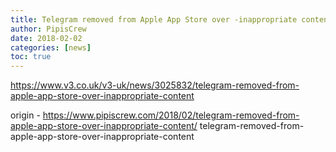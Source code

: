 ```yaml
---
title: Telegram removed from Apple App Store over -inappropriate content-
author: PipisCrew
date: 2018-02-02
categories: [news]
toc: true
---
```


https://www.v3.co.uk/v3-uk/news/3025832/telegram-removed-from-apple-app-store-over-inappropriate-content

origin - https://www.pipiscrew.com/2018/02/telegram-removed-from-apple-app-store-over-inappropriate-content/ telegram-removed-from-apple-app-store-over-inappropriate-content